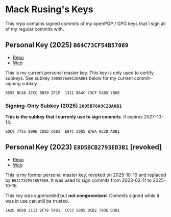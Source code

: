 # Mack Rusing's Keys

This repo contains signed commits of my openPGP / GPG keys that I sign all of my regular commits with.

## Personal Key (2025) `B64C73CF54B57069`

- [Repo](./8555BC4647CC0B392F1F1311B64C73CF54B57069.pub.asc)
- [Web](https://openpgp.mackk.net/8555BC4647CC0B392F1F1311B64C73CF54B57069.pub.asc)

This is my current personal master key. This key is only used to certify subkeys. See subkey `2005B76A9C2DA0B1` below for my current commit-signing subkey.

```
8555 BC46 47CC 0B39 2F1F  1311 B64C 73CF 54B5 7069
```

### Signing-Only Subkey (2025) `2005B76A9C2DA0B1`

**This is the subkey that I currenly use to sign commits**. It expires 2027-10-14.

```
6DC9 7755 8096 CD5D C083  E97C 2005 B76A 9C2D A0B1
```

## Personal Key (2023) `E8D5BCB2793ED3B1` \[revoked\]

- [Repo](./1A2D0E8B21132F785481CC53E8D5BCB2793ED3B1.pub.asc)
- [Web](https://openpgp.mackk.net/1A2D0E8B21132F785481CC53E8D5BCB2793ED3B1.pub.asc)

This is my former personal master key, revoked on 2025-10-16 and replaced by `B64C73CF54B57069`. It was used to sign commits from 2023-02-11 to 2025-10-16.

This key was superseded but **not compromised**. Commits signed while it was in use can still be trusted.

```
1A2D 0E8B 2113 2F78 5481  CC53 E8D5 BCB2 793E D3B1
```
